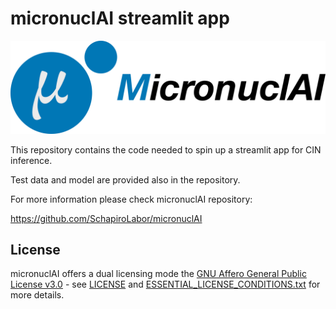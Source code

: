 # micronuclAI streamlit app 

![logo.png](logo.png)

This repository contains the code needed to spin up a streamlit app for CIN inference.

Test data and model are provided also in the repository.

For more information please check micronuclAI repository:

https://github.com/SchapiroLabor/micronuclAI

## License

micronuclAI offers a dual licensing mode the [GNU Affero General Public License v3.0](LICENSE) - see [LICENSE](LICENSE) and [ESSENTIAL_LICENSE_CONDITIONS.txt](ESSENTIAL_LICENSE_CONDITIONS.txt) for more details.
